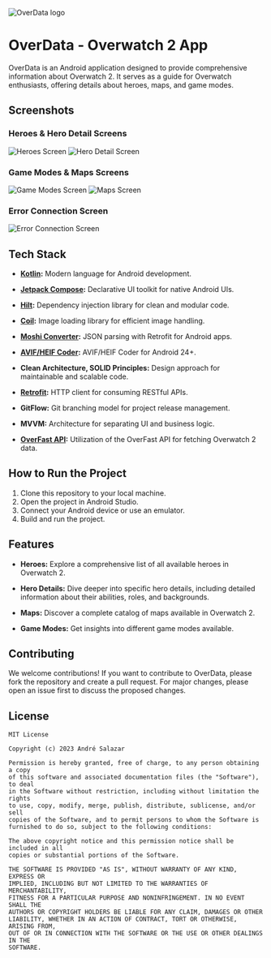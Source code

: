 ![OverData logo](https://i.imgur.com/ICAJb6D.png)

# OverData - Overwatch 2 App

OverData is an Android application designed to provide comprehensive information about Overwatch 2. It serves as a guide for Overwatch enthusiasts, offering details about heroes, maps, and game modes.

## Screenshots

### Heroes & Hero Detail Screens
![Heroes Screen](https://i.imgur.com/rjCKkr2.jpg) ![Hero Detail Screen](https://i.imgur.com/G1DuH6Z.jpg)

### Game Modes & Maps Screens
![Game Modes Screen](https://i.imgur.com/LKrafA2.jpg) ![Maps Screen](https://i.imgur.com/tUnKgOA.jpg)

### Error Connection Screen
![Error Connection Screen](https://i.imgur.com/Pg3uukZ.jpg)

## Tech Stack

- **[Kotlin](https://developer.android.com/kotlin):** Modern language for Android development.
  
- **[Jetpack Compose](https://developer.android.com/jetpack/compose):** Declarative UI toolkit for native Android UIs.

- **[Hilt](https://dagger.dev/hilt/):** Dependency injection library for clean and modular code.

- **[Coil](https://coil-kt.github.io/coil/):** Image loading library for efficient image handling.

- **[Moshi Converter](https://github.com/square/moshi):** JSON parsing with Retrofit for Android apps.

- **[AVIF/HEIF Coder](https://github.com/awxkee/avif-coder):** AVIF/HEIF Coder for Android 24+.

- **Clean Architecture, SOLID Principles:** Design approach for maintainable and scalable code.

- **[Retrofit](https://square.github.io/retrofit/):** HTTP client for consuming RESTful APIs.

- **GitFlow:** Git branching model for project release management.

- **MVVM:** Architecture for separating UI and business logic.

- **[OverFast API](https://overfast-api.tekrop.fr/):** Utilization of the OverFast API for fetching Overwatch 2 data.

## How to Run the Project

1. Clone this repository to your local machine.
2. Open the project in Android Studio.
3. Connect your Android device or use an emulator.
4. Build and run the project.

## Features

- **Heroes:** Explore a comprehensive list of all available heroes in Overwatch 2.
  
- **Hero Details:** Dive deeper into specific hero details, including detailed information about their abilities, roles, and backgrounds.

- **Maps:** Discover a complete catalog of maps available in Overwatch 2.
  
- **Game Modes:** Get insights into different game modes available.

## Contributing

We welcome contributions! If you want to contribute to OverData, please fork the repository and create a pull request. For major changes, please open an issue first to discuss the proposed changes.

License
--------

    MIT License

    Copyright (c) 2023 André Salazar
    
    Permission is hereby granted, free of charge, to any person obtaining a copy
    of this software and associated documentation files (the "Software"), to deal
    in the Software without restriction, including without limitation the rights
    to use, copy, modify, merge, publish, distribute, sublicense, and/or sell
    copies of the Software, and to permit persons to whom the Software is
    furnished to do so, subject to the following conditions:

    The above copyright notice and this permission notice shall be included in all
    copies or substantial portions of the Software.

    THE SOFTWARE IS PROVIDED "AS IS", WITHOUT WARRANTY OF ANY KIND, EXPRESS OR
    IMPLIED, INCLUDING BUT NOT LIMITED TO THE WARRANTIES OF MERCHANTABILITY,
    FITNESS FOR A PARTICULAR PURPOSE AND NONINFRINGEMENT. IN NO EVENT SHALL THE
    AUTHORS OR COPYRIGHT HOLDERS BE LIABLE FOR ANY CLAIM, DAMAGES OR OTHER
    LIABILITY, WHETHER IN AN ACTION OF CONTRACT, TORT OR OTHERWISE, ARISING FROM,
    OUT OF OR IN CONNECTION WITH THE SOFTWARE OR THE USE OR OTHER DEALINGS IN THE
    SOFTWARE.
